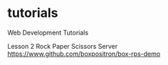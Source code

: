 # tutorials
Web Development Tutorials

Lesson 2 
Rock Paper Scissors Server
https://www.github.com/boxpositron/box-rps-demo
